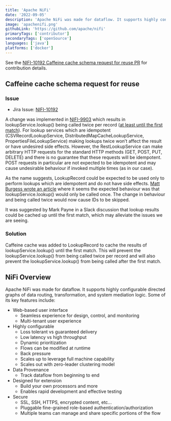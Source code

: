 ```yaml
---
title: 'Apache NiFi'
date: '2022-09-05'
description: 'Apache NiFi was made for dataflow. It supports highly configurable directed graphs of data routing, transformation, and system mediation logic.'
image: 'apachenifi.png'
githubLink: 'https://github.com/apache/nifi'
primaryTags: ['contributor']
secondaryTags: ['openSource']
languages: ['java']
platforms: ['docker']
---
```


See the [NIFI-10192 Caffeine cache schema request for reuse PR](https://github.com/apache/nifi/pull/6364) for contribution details.

## Caffeine cache schema request for reuse

### Issue

- Jira Issue: [NIFI-10192](https://issues.apache.org/jira/browse/NIFI-10192)

A change was implemented in [NIFI-9903](https://issues.apache.org/jira/browse/NIFI-9903) which results in lookupService.lookup() being called twice per record ([at least until the first match](https://github.com/apache/nifi/blob/rel/nifi-1.16.1/nifi-nar-bundles/nifi-standard-bundle/nifi-standard-processors/src/main/java/org/apache/nifi/processors/standard/LookupRecord.java#L350)). For lookup services which are idempotent (CSVRecordLookupService, DistributedMapCacheLookupService, PropertiesFileLookupService) making lookups twice won’t affect the result or have undesired side effects. However, the RestLookupService can make arbitrary HTTP requests for the standard HTTP methods (GET, POST, PUT, DELETE) and there is no guarantee that these requests will be idempotent. POST requests in particular are not expected to be idempotent and may cause undesirable behaviour if invoked multiple times (as in our case).

As the name suggests, LookupRecord could be expected to be used only to perform lookups which are idempotent and do not have side effects. [Matt Burgess wrote an article](http://funnifi.blogspot.com/2018/08/database-sequence-lookup-with.html) where it seems the expected behaviour was that lookupService.lookup() would only be called once. The change in behaviour and being called twice would now cause IDs to be skipped.

It was suggested by Mark Payne in a Slack discussion that lookup results could be cached up until the first match, which may alleviate the issues we are seeing.

### Solution

Caffeine cache was added to LookupRecord to cache the results of lookupService.lookup() until the first match. This will prevent the lookupService.lookup() from being called twice per record and will also prevent the lookupService.lookup() from being called after the first match.

## NiFi Overview

Apache NiFi was made for dataflow. It supports highly configurable directed graphs of data routing, transformation, and system mediation logic. Some of its key features include:

- Web-based user interface
  - Seamless experience for design, control, and monitoring
  - Multi-tenant user experience
- Highly configurable
  - Loss tolerant vs guaranteed delivery
  - Low latency vs high throughput
  - Dynamic prioritization
  - Flows can be modified at runtime
  - Back pressure
  - Scales up to leverage full machine capability
  - Scales out with zero-leader clustering model
- Data Provenance
  - Track dataflow from beginning to end
- Designed for extension
  - Build your own processors and more
  - Enables rapid development and effective testing
- Secure
  - SSL, SSH, HTTPS, encrypted content, etc...
  - Pluggable fine-grained role-based authentication/authorization
  - Multiple teams can manage and share specific portions of the flow
